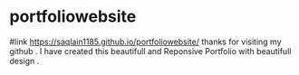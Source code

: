# portfoliowebsite
#link https://saqlain1185.github.io/portfoliowebsite/
thanks for visiting my github . 
I have created this beautifull and Reponsive Portfolio  with beautifull design . 
